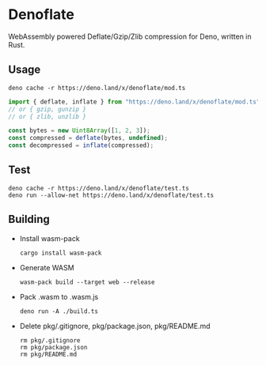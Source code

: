 # Denoflate

WebAssembly powered Deflate/Gzip/Zlib compression for Deno, written in Rust.

## Usage

    deno cache -r https://deno.land/x/denoflate/mod.ts

```typescript
import { deflate, inflate } from "https://deno.land/x/denoflate/mod.ts";
// or { gzip, gunzip }
// or { zlib, unzlib }

const bytes = new Uint8Array([1, 2, 3]);
const compressed = deflate(bytes, undefined);
const decompressed = inflate(compressed);
```

## Test

    deno cache -r https://deno.land/x/denoflate/test.ts
    deno run --allow-net https://deno.land/x/denoflate/test.ts

## Building

- Install wasm-pack
  
      cargo install wasm-pack

- Generate WASM

      wasm-pack build --target web --release

- Pack .wasm to .wasm.js

      deno run -A ./build.ts

- Delete pkg/.gitignore, pkg/package.json, pkg/README.md
    
      rm pkg/.gitignore
      rm pkg/package.json
      rm pkg/README.md